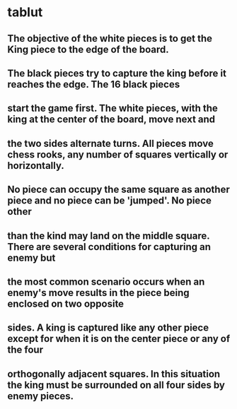 # tablut
## The objective of the white pieces is to get the King piece to the edge of the board. 
## The black pieces try to capture the king before it reaches the edge. The 16 black pieces 
## start the game first. The white pieces, with the king at the center of the board, move next and 
## the two sides alternate turns. All pieces move chess rooks, any number of squares vertically or horizontally.
## No piece can occupy the same square as another piece and no piece can be 'jumped'. No piece other 
## than the kind may land on the middle square. There are several conditions for capturing an enemy but 
## the most common scenario occurs when an enemy's move results in the piece being enclosed on two opposite
## sides. A king is captured like any other piece except for when it is on the center piece or any of the four
## orthogonally adjacent squares. In this situation the king must be surrounded on all four sides by enemy pieces.
